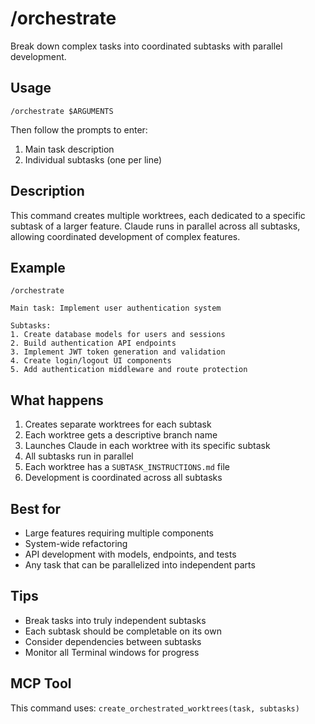 # /orchestrate

Break down complex tasks into coordinated subtasks with parallel development.

## Usage

```
/orchestrate $ARGUMENTS
```

Then follow the prompts to enter:
1. Main task description
2. Individual subtasks (one per line)

## Description

This command creates multiple worktrees, each dedicated to a specific subtask of a larger feature. Claude runs in parallel across all subtasks, allowing coordinated development of complex features.

## Example

```
/orchestrate

Main task: Implement user authentication system

Subtasks:
1. Create database models for users and sessions
2. Build authentication API endpoints
3. Implement JWT token generation and validation
4. Create login/logout UI components
5. Add authentication middleware and route protection
```

## What happens

1. Creates separate worktrees for each subtask
2. Each worktree gets a descriptive branch name
3. Launches Claude in each worktree with its specific subtask
4. All subtasks run in parallel
5. Each worktree has a `SUBTASK_INSTRUCTIONS.md` file
6. Development is coordinated across all subtasks

## Best for

- Large features requiring multiple components
- System-wide refactoring
- API development with models, endpoints, and tests
- Any task that can be parallelized into independent parts

## Tips

- Break tasks into truly independent subtasks
- Each subtask should be completable on its own
- Consider dependencies between subtasks
- Monitor all Terminal windows for progress

## MCP Tool

This command uses: `create_orchestrated_worktrees(task, subtasks)`